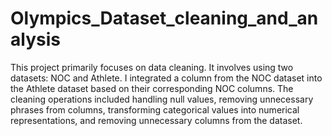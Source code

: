 # Olympics_Dataset_cleaning_and_analysis
This project primarily focuses on data cleaning. It involves using two datasets: NOC and Athlete. I integrated a column from the NOC dataset into the Athlete dataset based on their corresponding NOC columns. The cleaning operations included handling null values, removing unnecessary phrases from columns, transforming categorical values into numerical representations, and removing unnecessary columns from the dataset.
